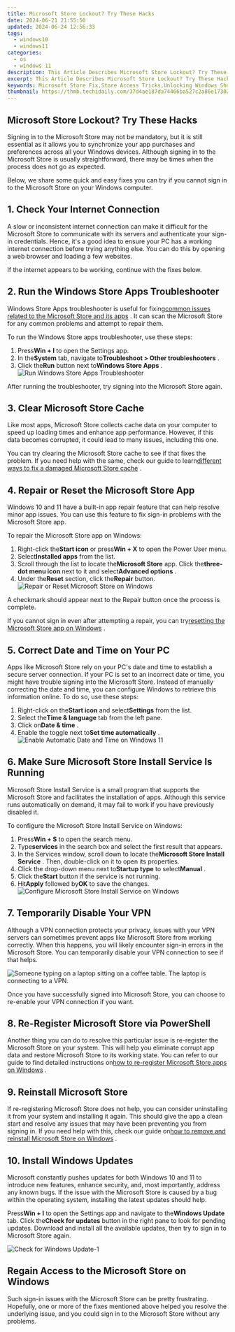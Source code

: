 ```yaml
---
title: Microsoft Store Lockout? Try These Hacks
date: 2024-06-21 21:55:50
updated: 2024-06-24 12:56:33
tags:
  - windows10
  - windows11
categories:
  - os
  - windows 11
description: This Article Describes Microsoft Store Lockout? Try These Hacks
excerpt: This Article Describes Microsoft Store Lockout? Try These Hacks
keywords: Microsoft Store Fix,Store Access Tricks,Unlocking Windows Shop,MS Store Hack Guide,Quick MS Store Solution,Entering Microsoft Stores,Easy Store Lockout Remedy
thumbnail: https://thmb.techidaily.com/37d4ae187da74466ba527c2a86e17302882825cfe756e1fe7354f2a4a325c3ec.jpg
---
```


## Microsoft Store Lockout? Try These Hacks

 Signing in to the Microsoft Store may not be mandatory, but it is still essential as it allows you to synchronize your app purchases and preferences across all your Windows devices. Although signing in to the Microsoft Store is usually straightforward, there may be times when the process does not go as expected.

 Below, we share some quick and easy fixes you can try if you cannot sign in to the Microsoft Store on your Windows computer.

## 1\. Check Your Internet Connection

 A slow or inconsistent internet connection can make it difficult for the Microsoft Store to communicate with its servers and authenticate your sign-in credentials. Hence, it's a good idea to ensure your PC has a working internet connection before trying anything else. You can do this by opening a web browser and loading a few websites.

If the internet appears to be working, continue with the fixes below.

## 2\. Run the Windows Store Apps Troubleshooter

 Windows Store Apps troubleshooter is useful for fixing[common issues related to the Microsoft Store and its apps](https://www.makeuseof.com/tag/5-tips-fix-windows-store-app-issues-windows-10/) . It can scan the Microsoft Store for any common problems and attempt to repair them.

To run the Windows Store apps troubleshooter, use these steps:

1. Press**Win + I** to open the Settings app.
2. In the**System** tab, navigate to**Troubleshoot > Other troubleshooters** .
3. Click the**Run** button next to**Windows Store Apps** .  
![Run Windows Store Apps Troubleshooter](https://static1.makeuseofimages.com/wordpress/wp-content/uploads/2023/03/run-windows-store-apps-troubleshooter.jpg)

 After running the troubleshooter, try signing into the Microsoft Store again.

## 3\. Clear Microsoft Store Cache

 Like most apps, Microsoft Store collects cache data on your computer to speed up loading times and enhance app performance. However, if this data becomes corrupted, it could lead to many issues, including this one.

 You can try clearing the Microsoft Store cache to see if that fixes the problem. If you need help with the same, check our guide to learn[different ways to fix a damaged Microsoft Store cache](https://www.makeuseof.com/ways-to-fix-damaged-microsoft-store-cache/) .

## 4\. Repair or Reset the Microsoft Store App

 Windows 10 and 11 have a built-in app repair feature that can help resolve minor app issues. You can use this feature to fix sign-in problems with the Microsoft Store app.

To repair the Microsoft Store app on Windows:

1. Right-click the**Start icon** or press**Win + X** to open the Power User menu.
2. Select**Installed apps** from the list.
3. Scroll through the list to locate the**Microsoft Store** app. Click the**three-dot menu icon** next to it and select**Advanced options** .
4. Under the**Reset** section, click the**Repair** button.  
![Repair or Reset Microsoft Store on Windows](https://static1.makeuseofimages.com/wordpress/wp-content/uploads/2023/03/repair-or-reset-microsoft-store-on-windows.jpg)

 A checkmark should appear next to the Repair button once the process is complete.

 If you cannot sign in even after attempting a repair, you can try[resetting the Microsoft Store app on Windows](https://www.makeuseof.com/windows-10-11-reset-microsoft-store/) .

## 5\. Correct Date and Time on Your PC

 Apps like Microsoft Store rely on your PC's date and time to establish a secure server connection. If your PC is set to an incorrect date or time, you might have trouble signing into the Microsoft Store. Instead of manually correcting the date and time, you can configure Windows to retrieve this information online. To do so, use these steps:

1. Right-click on the**Start icon** and select**Settings** from the list.
2. Select the**Time & language** tab from the left pane.
3. Click on**Date & time** .
4. Enable the toggle next to**Set time automatically** .  
![Enable Automatic Date and Time on Windows 11](https://static1.makeuseofimages.com/wordpress/wp-content/uploads/2023/03/enable-automatic-date-and-time-on-windows-11.jpg)

## 6\. Make Sure Microsoft Store Install Service Is Running

 Microsoft Store Install Service is a small program that supports the Microsoft Store and facilitates the installation of apps. Although this service runs automatically on demand, it may fail to work if you have previously disabled it.

To configure the Microsoft Store Install Service on Windows:

1. Press**Win + S** to open the search menu.
2. Type**services** in the search box and select the first result that appears.
3. In the Services window, scroll down to locate the**Microsoft Store Install Service** . Then, double-click on it to open its properties.
4. Click the drop-down menu next to**Startup type** to select**Manual** .
5. Click the**Start** button if the service is not running.
6. Hit**Apply** followed by**OK** to save the changes.  
![Configure Microsoft Store Install Service on Windows](https://static1.makeuseofimages.com/wordpress/wp-content/uploads/2023/03/configure-microsoft-store-install-service-on-windows.jpg)

## 7\. Temporarily Disable Your VPN

 Although a VPN connection protects your privacy, issues with your VPN servers can sometimes prevent apps like Microsoft Store from working correctly. When this happens, you will likely encounter sign-in errors in the Microsoft Store. You can temporarily disable your VPN connection to see if that helps.

![Someone typing on a laptop sitting on a coffee table. The laptop is connecting to a VPN.](https://static1.makeuseofimages.com/wordpress/wp-content/uploads/2023/03/laptop-connecting-to-a-vpn.jpg)

 Once you have successfully signed into Microsoft Store, you can choose to re-enable your VPN connection if you want.

## 8\. Re-Register Microsoft Store via PowerShell

 Another thing you can do to resolve this particular issue is re-register the Microsoft Store on your system. This will help you eliminate corrupt app data and restore Microsoft Store to its working state. You can refer to our guide to find detailed instructions on[how to re-register Microsoft Store apps on Windows](https://www.makeuseof.com/reregister-microsoft-store-apps-windows/) .

## 9\. Reinstall Microsoft Store

 If re-registering Microsoft Store does not help, you can consider uninstalling it from your system and installing it again. This should give the app a clean start and resolve any issues that may have been preventing you from signing in. If you need help with this, check our guide on[how to remove and reinstall Microsoft Store on Windows](https://www.makeuseof.com/remove-reinstall-microsoft-store-windows-11/) .

## 10\. Install Windows Updates

 Microsoft constantly pushes updates for both Windows 10 and 11 to introduce new features, enhance security, and, most importantly, address any known bugs. If the issue with the Microsoft Store is caused by a bug within the operating system, installing the latest updates should help.

 Press**Win + I** to open the Settings app and navigate to the**Windows Update** tab. Click the**Check for updates** button in the right pane to look for pending updates. Download and install all the available updates, then try to sign in to Microsoft Store again.

![Check for Windows Update-1](https://static1.makeuseofimages.com/wordpress/wp-content/uploads/2023/03/check-for-windows-update-1.jpg)

## Regain Access to the Microsoft Store on Windows

 Such sign-in issues with the Microsoft Store can be pretty frustrating. Hopefully, one or more of the fixes mentioned above helped you resolve the underlying issue, and you could sign in to the Microsoft Store without any problems.


<ins class="adsbygoogle"
     style="display:block"
     data-ad-format="autorelaxed"
     data-ad-client="ca-pub-7571918770474297"
     data-ad-slot="1223367746"></ins>



<ins class="adsbygoogle"
     style="display:block"
     data-ad-client="ca-pub-7571918770474297"
     data-ad-slot="8358498916"
     data-ad-format="auto"
     data-full-width-responsive="true"></ins>
